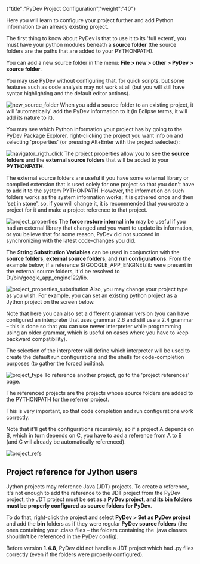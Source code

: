 {"title":"PyDev Project Configuration","weight":"40"}

Here you will learn to configure your project further and add Python information to an already existing project.

The first thing to know about PyDev is that to use it to its 'full extent', you must have your python modules beneath a **source folder** (the source folders are the paths that are added to your PYTHONPATH).

You can add a new source folder in the menu: **File > new > other > PyDev > source folder**.

You may use PyDev without configuring that, for quick scripts, but some features such as code analysis may not work at all (but you will still have syntax highlighting and the default editor actions).

![new_source_folder](/Images/appc/pydev.org/images/new_source_folder.png)
When you add a source folder to an existing project, it will 'automatically' add the PyDev information to it (in Eclipse terms, it will add its nature to it).

You may see which Python information your project has by going to the PyDev Package Explorer, right-clicking the project you want info on and selecting 'properties' (or pressing Alt+Enter with the project selected):

![navigator_rigth_click](/Images/appc/pydev.org/images/navigator_rigth_click.png)
The project properties allow you to see the **source folders** and the **external source folders** that will be added to your **PYTHONPATH**.

The external source folders are useful if you have some external library or compiled extension that is used solely for one project so that you don't have to add it to the system PYTHONPATH. However, the information on such folders works as the system information works; it is gathered once and then 'set in stone', so, if you will change it, it is recommended that you create a project for it and make a project reference to that project.

![project_properties](/Images/appc/pydev.org/images/project_properties.png)
The **force restore internal info** may be useful if you had an external library that changed and you want to update its information, or you believe that for some reason, PyDev did not succeed in synchronizing with the latest code-changes you did.

The **String Substitution Variables** can be used in conjunction with the **source folders**, **external source folders**, and **run configurations**. From the example below, if a reference ${GOOGLE\_APP\_ENGINE}/lib were present in the external source folders, it'd be resolved to D:/bin/google\_app\_engine122/lib.

![project_properties_substitution](/Images/appc/pydev.org/images/project_properties_substitution.png)
Also, you may change your project type as you wish. For example, you can set an existing python project as a Jython project on the screen below.

Note that here you can also set a different grammar version (you can have configured an interpreter that uses grammar 2.6 and still use a 2.4 grammar – this is done so that you can use newer interpreter while programming using an older grammar, which is useful on cases where you have to keep backward compatibility).

The selection of the interpreter will define which interpreter will be used to create the default run configurations and the shells for code-completion purposes (to gather the forced builtins).

![project_type](/Images/appc/pydev.org/images/project_type.png)
To reference another project, go to the 'project references' page.

The referenced projects are the projects whose source folders are added to the PYTHONPATH for the referrer project.

This is very important, so that code completion and run configurations work correctly.

Note that it'll get the configurations recursively, so if a project A depends on B, which in turn depends on C, you have to add a reference from A to B (and C will already be automatically referenced).

![project_refs](/Images/appc/pydev.org/images/project_refs.png)

## Project reference for Jython users

Jython projects may reference Java (JDT) projects. To create a reference, it's not enough to add the reference to the JDT project from the PyDev project, the JDT project must be **set as a PyDev project, and its bin folders must be properly configured as source folders for PyDev**.

To do that, right-click the project and select **PyDev > Set as PyDev project** and add the **bin** folders as if they were regular **PyDev source folders** (the ones containing your .class files – the folders containing the .java classes shouldn't be referenced in the PyDev config).

Before version **1.4.8**, PyDev did not handle a JDT project which had .py files correctly (even if the folders were properly configured).
